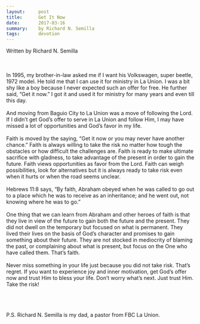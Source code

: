 ```yaml
---
layout:     post
title:      Get It Now
date:       2017-03-16
summary:    by Richard N. Semilla
tags:       devotion
---
```


<p>Written by Richard N. Semilla</p>
<br /><br />
In 1995, my brother-in-law asked me if I want his Volkswagen, super beetle, 1972 model. He told me that I can use it for ministry in La Union. I was a bit shy like a boy because I never expected such an offer for free. He further said, “Get it now.” I got it and used it for ministry for many years and even till this day.
<br /><br />
And moving from Baguio City to La Union was a move of following the Lord. If I didn’t get God’s offer to serve in La Union and follow Him, I may have missed a lot of opportunities and God’s favor in my life.
<br /><br />
Faith is moved by the saying, “Get it now or you may never have another chance.” Faith is always willing to take the risk no matter how tough the obstacles or how difficult the challenges are. Faith is ready to make ultimate sacrifice with gladness, to take advantage of the present in order to gain the future. Faith views opportunities as favor from the Lord. Faith can weigh possibilities, look for alternatives but it is always ready to take risk even when it hurts or when the road seems unclear.
<br /><br />
Hebrews 11:8 says, “By faith, Abraham obeyed when he was called to go out to a place which he was to receive as an inheritance; and he went out, not knowing where he was to go.”
<br /><br />
One thing that we can learn from Abraham and other heroes of faith is that they live in view of the future to gain both the future and the present. They did not dwell on the temporary but focused on what is permanent. They lived their lives on the basis of God’s character and promises to gain something about their future. They are not stocked in mediocrity of blaming the past, or complaining about what is present, but focus on the One who have called them. That’s faith.
<br /><br />
Never miss something in your life just because you did not take risk. That’s regret. If you want to experience joy and inner motivation, get God’s offer now and trust Him to bless your life. Don’t worry what’s next. Just trust Him. Take the risk!
<br /><br /><br /><br />
<p>P.S. Richard N. Semilla is my dad, a pastor from FBC La Union.</p>